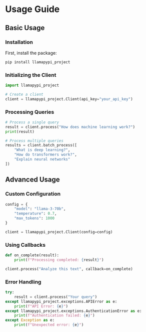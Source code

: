 # Usage Guide

## Basic Usage

### Installation

First, install the package:

```bash
pip install llamapypi_project
```

### Initializing the Client

```python
import llamapypi_project

# Create a client
client = llamapypi_project.Client(api_key="your_api_key")
```

### Processing Queries

```python
# Process a single query
result = client.process("How does machine learning work?")
print(result)

# Process multiple queries
results = client.batch_process([
    "What is deep learning?",
    "How do transformers work?",
    "Explain neural networks"
])
```

## Advanced Usage

### Custom Configuration

```python
config = {
    "model": "llama-3-70b",
    "temperature": 0.7,
    "max_tokens": 1000
}

client = llamapypi_project.Client(config=config)
```

### Using Callbacks

```python
def on_complete(result):
    print(f"Processing completed: {result}")

client.process("Analyze this text", callback=on_complete)
```

### Error Handling

```python
try:
    result = client.process("Your query")
except llamapypi_project.exceptions.APIError as e:
    print(f"API Error: {e}")
except llamapypi_project.exceptions.AuthenticationError as e:
    print(f"Authentication failed: {e}")
except Exception as e:
    print(f"Unexpected error: {e}")
```
